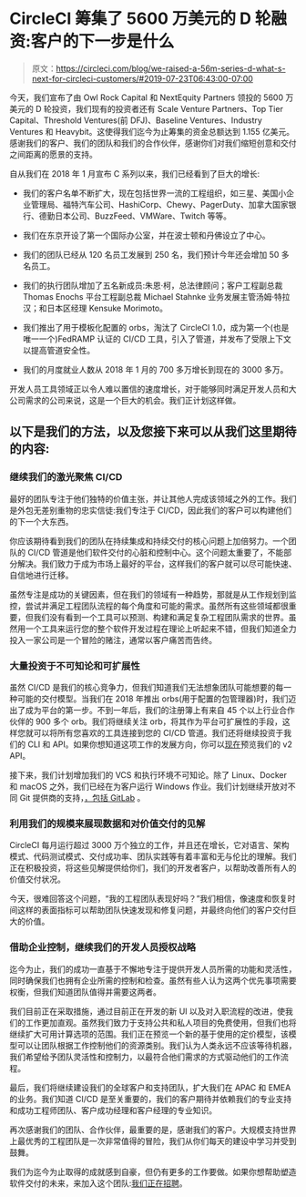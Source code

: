# CircleCI 筹集了 5600 万美元的 D 轮融资:客户的下一步是什么

> 原文：<https://circleci.com/blog/we-raised-a-56m-series-d-what-s-next-for-circleci-customers/#2019-07-23T06:43:00-07:00>

今天，我们宣布了由 Owl Rock Capital 和 NextEquity Partners 领投的 5600 万美元的 D 轮投资，我们现有的投资者还有 Scale Venture Partners、Top Tier Capital、Threshold Ventures(前 DFJ)、Baseline Ventures、Industry Ventures 和 Heavybit。这使得我们迄今为止筹集的资金总额达到 1.155 亿美元。感谢我们的客户、我们的团队和我们的合作伙伴，感谢你们对我们缩短创意和交付之间距离的愿景的支持。

自从我们在 2018 年 1 月宣布 C 系列以来，我们已经看到了巨大的增长:

*   我们的客户名单不断扩大，现在包括世界一流的工程组织，如三星、美国小企业管理局、福特汽车公司、HashiCorp、Chewy、PagerDuty、加拿大国家银行、德勤日本公司、BuzzFeed、VMWare、Twitch 等等。

*   我们在东京开设了第一个国际办公室，并在波士顿和丹佛设立了中心。

*   我们的团队已经从 120 名员工发展到 250 名，我们预计今年还会增加 50 多名员工。

*   我们的执行团队增加了五名新成员:朱恩·柯，总法律顾问；客户工程副总裁 Thomas Enochs 平台工程副总裁 Michael Stahnke 业务发展主管汤姆·特拉汉；和日本区经理 Kensuke Morimoto。

*   我们推出了用于模板化配置的 orbs，淘汰了 CircleCI 1.0，成为第一个(也是唯一一个)FedRAMP 认证的 CI/CD 工具，引入了管道，并发布了受限上下文以提高管道安全性。

*   我们的月度就业人数从 2018 年 1 月的 700 多万增长到现在的 3000 多万。

开发人员工具领域正以令人难以置信的速度增长，对于能够同时满足开发人员和大公司需求的公司来说，这是一个巨大的机会。我们正计划这样做。

## 以下是我们的方法，以及您接下来可以从我们这里期待的内容:

### 继续我们的激光聚焦 CI/CD

最好的团队专注于他们独特的价值主张，并让其他人完成该领域之外的工作。我们是外包无差别重物的忠实信徒:我们专注于 CI/CD，因此我们的客户可以构建他们的下一个大东西。

你应该期待看到我们的团队在持续集成和持续交付的核心问题上加倍努力。一个团队的 CI/CD 管道是他们软件交付的心脏和控制中心。这个问题太重要了，不能部分解决。我们致力于成为市场上最好的平台，这样我们的客户就可以尽可能快速、自信地进行迁移。

虽然专注是成功的关键因素，但在我们的领域有一种趋势，那就是从工作规划到监控，尝试并满足工程团队流程的每个角度和可能的需求。虽然所有这些领域都很重要，但我们没有看到一个工具可以预测、构建和满足复杂工程团队需求的世界。虽然用一个工具来运行您的整个软件开发过程在理论上听起来不错，但我们知道全力投入一家公司是一个冒险的赌注，通常以客户痛苦而告终。

### 大量投资于不可知论和可扩展性

虽然 CI/CD 是我们的核心竞争力，但我们知道我们无法想象团队可能想要的每一种可能的交付模型。当我们在 2018 年推出 orbs(用于配置的包管理器)时，我们迈出了成为平台的第一步。不到一年后，我们的注册簿上有来自 45 个以上行业合作伙伴的 900 多个 orb。我们将继续关注 orb，将其作为平台可扩展性的手段，这样您就可以将所有您喜欢的工具连接到您的 CI/CD 管道。我们还将继续投资于我们的 CLI 和 API。如果你想知道这项工作的发展方向，你可以[现在](https://github.com/CircleCI-Public/api-preview-docs)预览我们的 v2 API。

接下来，我们计划增加我们的 VCS 和执行环境不可知论。除了 Linux、Docker 和 macOS 之外，我们已经在为客户运行 Windows 作业。我们计划继续开放对不同 Git 提供商的支持，[，包括 GitLab](https://ideas.circleci.com/cloud-feature-requests/p/add-gitlab-support) 。

### 利用我们的规模来展现数据和对价值交付的见解

CircleCI 每月运行超过 3000 万个独立的工作，并且还在增长，它对语言、架构模式、代码测试模式、交付成功率、团队实践等有着丰富和无与伦比的理解。我们正在积极投资，将这些见解提供给你们，我们的开发者客户，以帮助改善所有人的价值交付状况。

今天，很难回答这个问题，“我的工程团队表现好吗？”我们相信，像速度和恢复时间这样的表面指标可以帮助团队快速发现和修复问题，并最终向他们的客户交付巨大的价值。

### 借助企业控制，继续我们的开发人员授权战略

迄今为止，我们的成功一直基于不懈地专注于提供开发人员所需的功能和灵活性，同时确保我们也拥有企业所需的控制和检查。虽然有些人认为这两个优先事项需要权衡，但我们知道团队值得并需要这两者。

我们目前正在采取措施，通过目前正在开发的新 UI 以及对入职流程的改进，使我们的工作更加直观。虽然我们致力于支持公共和私人项目的免费使用，但我们也将继续扩大可用计算选项的范围。我们正在预览一个新的基于使用的定价模型，该模型可以让团队根据工作控制他们的资源类别。我们认为人类永远不应该等待机器，我们希望给予团队灵活性和控制力，以最符合他们需求的方式驱动他们的工作流程。

最后，我们将继续建设我们的全球客户和支持团队，扩大我们在 APAC 和 EMEA 的业务。我们知道 CI/CD 是至关重要的，我们的客户期待并依赖我们的专业支持和成功工程师团队、客户成功经理和客户经理的专业知识。

再次感谢我们的团队、合作伙伴，最重要的是，感谢我们的客户。大规模支持世界上最优秀的工程团队是一次非常值得的冒险，我们从你们每天的建设中学习并受到鼓舞。

我们为迄今为止取得的成就感到自豪，但仍有更多的工作要做。如果你想帮助塑造软件交付的未来，来加入这个团队:[我们正在招聘](https://circleci.com/careers/)。